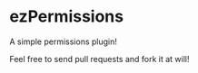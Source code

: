 ezPermissions
=======

A simple permissions plugin!

Feel free to send pull requests and fork it at will!
